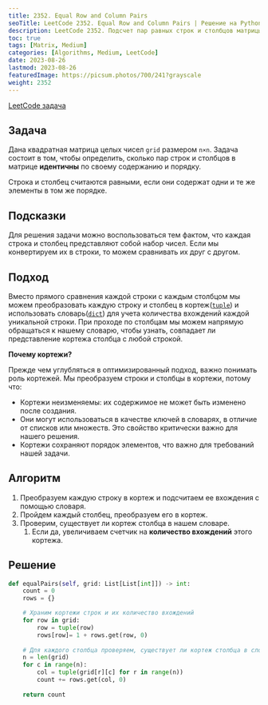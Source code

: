 ```yaml
---
title: 2352. Equal Row and Column Pairs
seoTitle: LeetCode 2352. Equal Row and Column Pairs | Решение на Python.
description: LeetCode 2352. Подсчет пар равных строк и столбцов матрицы. Разбор задачи.
toc: true
tags: [Matrix, Medium]
categories: [Algorithms, Medium, LeetCode]
date: 2023-08-26
lastmod: 2023-08-26
featuredImage: https://picsum.photos/700/241?grayscale
weight: 2352
---
```


[LeetCode задача](<https://leetcode.com/problems/equal-row-and-column-pairs/>)

## Задача

Дана квадратная матрица целых чисел `grid` размером `n×n`. Задача состоит в том, чтобы определить, сколько пар строк и столбцов в матрице **идентичны** по своему содержанию и порядку.

Строка и столбец считаются равными, если они содержат одни и те же элементы в том же порядке.

## Подсказки

Для решения задачи можно воспользоваться тем фактом, что каждая строка и столбец представляют собой набор чисел. Если мы конвертируем их в строки, то можем сравнивать их друг с другом.

## Подход

Вместо прямого сравнения каждой строки с каждым столбцом мы можем преобразовать каждую строку и столбец в кортеж([`tuple`](https://romankurnovskii.com/ru/tracks/python-101/basis/tuples/)) и использовать словарь([`dict`](https://romankurnovskii.com/ru/tracks/python-101/basis/dict/)) для учета количества вхождений каждой уникальной строки. При проходе по столбцам мы можем напрямую обращаться к нашему словарю, чтобы узнать, совпадает ли представление кортежа столбца с любой строкой.

**Почему кортежи?**

Прежде чем углубляться в оптимизированный подход, важно понимать роль кортежей. Мы преобразуем строки и столбцы в кортежи, потому что:

- Кортежи неизменяемы: их содержимое не может быть изменено после создания.
- Они могут использоваться в качестве ключей в словарях, в отличие от списков или множеств. Это свойство критически важно для нашего решения.
- Кортежи сохраняют порядок элементов, что важно для требований нашей задачи.

## Алгоритм

1. Преобразуем каждую строку в кортеж и подсчитаем ее вхождения с помощью словаря.
2. Пройдем каждый столбец, преобразуем его в кортеж.
3. Проверим, существует ли кортеж столбца в нашем словаре.
   1. Если да, увеличиваем счетчик на **количество вхождений** этого кортежа.

## Решение

```python
def equalPairs(self, grid: List[List[int]]) -> int:
    count = 0
    rows = {}

    # Храним кортежи строк и их количество вхождений
    for row in grid:
        row = tuple(row)
        rows[row]= 1 + rows.get(row, 0)
    
    # Для каждого столбца проверяем, существует ли кортеж столбца в словаре строк
    n = len(grid)
    for c in range(n):
        col = tuple(grid[r][c] for r in range(n))
        count += rows.get(col, 0)
        
    return count
```
